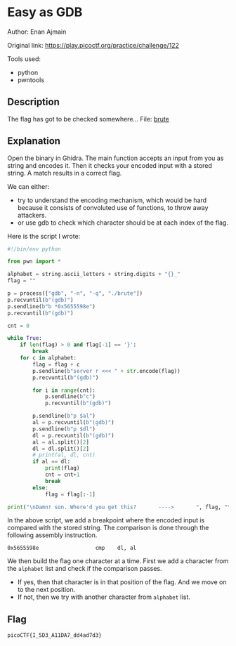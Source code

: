 # Easy as GDB

Author: Enan Ajmain

Original link: https://play.picoctf.org/practice/challenge/122

Tools used:
- python
- pwntools


## Description

The flag has got to be checked somewhere... File: [brute][1]


## Explanation

Open the binary in Ghidra. The main function accepts an input from you as string
and encodes it. Then it checks your encoded input with a stored string. A match
results in a correct flag.

We can either:

- try to understand the encoding mechanism, which would be hard because it
  consists of convoluted use of functions, to throw away attackers.
- or use gdb to check which character should be at each index of the flag.

Here is the script I wrote:

```python
#!/bin/env python

from pwn import *

alphabet = string.ascii_letters + string.digits + "{}_"
flag = ""

p = process(["gdb", "-n", "-q", "./brute"])
p.recvuntil(b"(gdb)")
p.sendline(b"b *0x5655598e")
p.recvuntil(b"(gdb)")

cnt = 0

while True:
    if len(flag) > 0 and flag[-1] == '}':
        break
    for c in alphabet:
        flag = flag + c
        p.sendline(b"server r <<< " + str.encode(flag))
        p.recvuntil(b"(gdb)")

        for i in range(cnt):
            p.sendline(b"c")
            p.recvuntil(b"(gdb)")

        p.sendline(b"p $al")
        al = p.recvuntil(b"(gdb)")
        p.sendline(b"p $dl")
        dl = p.recvuntil(b"(gdb)")
        al = al.split()[2]
        dl = dl.split()[2]
        # print(al, dl, cnt)
        if al == dl:
            print(flag)
            cnt = cnt+1
            break
        else:
            flag = flag[:-1]

print("\nDamn! son. Where'd you get this?       ---->       ", flag, "\n")
```

In the above script, we add a breakpoint where the encoded input is compared
with the stored string. The comparison is done through the following assembly
instruction.

```assembly
0x5655598e                  cmp    dl, al
```

We then build the flag one character at a time. First we add a character from
the `alphabet` list and check if the comparison passes.

- If yes, then that character is in that position of the flag. And we move on to
  the next position.
- If not, then we try with another character from `alphabet` list.

## Flag

```
picoCTF{I_5D3_A11DA7_dd4ad7d3}
```


[1]: https://mercury.picoctf.net/static/1f68f24b0cd36652f28fac2d8bd96de0/brut://mercury.picoctf.net/static/1f68f24b0cd36652f28fac2d8bd96de0/brute
